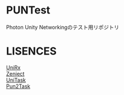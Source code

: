 # PUNTest
Photon Unity Networkingのテスト用リポジトリ

# LISENCES

[UniRx](https://github.com/neuecc/UniRx)  
[Zenject](https://github.com/modesttree/Zenject)  
[UniTask](https://github.com/Cysharp/UniTask)  
[Pun2Task](https://github.com/TORISOUP/Pun2Task/)  
